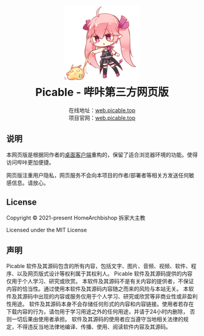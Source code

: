 <h1 align=center>
  <img src="./public/img/loading/1.png" alt="s" width="200">
  <br>
  Picable - 哔咔第三方网页版
</h1>

<p align="center">
  在线地址：<a href="https://web.picable.top">web.picable.top</a>
  <br>
  项目官网：<a href="https://picable.top">web.picable.top</a>
</p>

## 说明

本网页版是根据同作者的[桌面客户端](https://github.com/HomeArchbishop/picable)重构的，保留了适合浏览器环境的功能。使得访问哔咔更加便捷。

网页版注重用户隐私，网页服务不会向本项目的作者/部署者等相关方发送任何敏感信息。请放心。

## License

Copyright © 2021-present HomeArchbishop 拆家大主教

Licensed under the MIT License

## 声明

Picable 软件及其源码包含的所有内容，包括文字、图片、音频、视频、软件、程序、以及网页版式设计等权利属于其权利人。 Picable 软件及其源码提供的内容仅用于个人学习、研究或欣赏。 本软件及其源码不是有关内容的提供者，不保证内容的恰当性。通过使用本软件及其源码内容随之而来的风险与本站无关。 本软件及其源码中出现的内容或服务仅用于个人学习、研究或欣赏等非商业性或非盈利性用途。 软件及其源码本身不会存储任何形式的内容和内容链接。使用者若存在下载内容的行为，请勿用于学习用途之外的任何用途，并请于24小时内删除， 否则一切后果由使用者承担。 软件及其源码的使用者应当遵守当地相关法律的规定，不得违反当地法律地编译、传播、使用、阅读软件内容及其源码。
